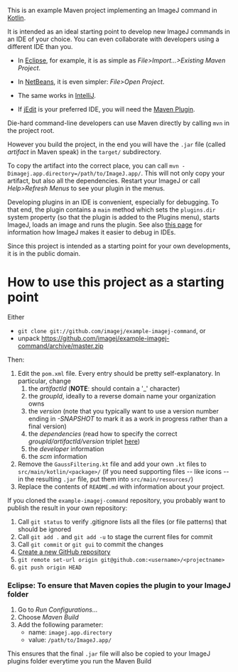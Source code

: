 This is an example Maven project implementing an ImageJ command in [Kotlin](https://kotlinlang.org).

It is intended as an ideal starting point to develop new ImageJ commands
in an IDE of your choice. You can even collaborate with developers using a
different IDE than you.

* In [Eclipse](http://eclipse.org), for example, it is as simple as
  _File&gt;Import...&gt;Existing Maven Project_.

* In [NetBeans](http://netbeans.org), it is even simpler:
  _File&gt;Open Project_.

* The same works in [IntelliJ](http://jetbrains.net).

* If [jEdit](http://jedit.org) is your preferred IDE, you will need the
  [Maven Plugin](http://plugins.jedit.org/plugins/?MavenPlugin).

Die-hard command-line developers can use Maven directly by calling `mvn`
in the project root.

However you build the project, in the end you will have the `.jar` file
(called *artifact* in Maven speak) in the `target/` subdirectory.

To copy the artifact into the correct place, you can call
`mvn -Dimagej.app.directory=/path/to/ImageJ.app/`.
This will not only copy your artifact, but also all the dependencies. Restart
your ImageJ or call *Help>Refresh Menus* to see your plugin in the menus.

Developing plugins in an IDE is convenient, especially for debugging. To
that end, the plugin contains a `main` method which sets the `plugins.dir`
system property (so that the plugin is added to the Plugins menu), starts
ImageJ, loads an image and runs the plugin. See also
[this page](https://imagej.net/Debugging#Debugging_plugins_in_an_IDE_.28Netbeans.2C_IntelliJ.2C_Eclipse.2C_etc.29)
for information how ImageJ makes it easier to debug in IDEs.

Since this project is intended as a starting point for your own
developments, it is in the public domain.

How to use this project as a starting point
===========================================

Either

* `git clone git://github.com/imagej/example-imagej-command`, or
* unpack https://github.com/imagej/example-imagej-command/archive/master.zip

Then:

1. Edit the `pom.xml` file. Every entry should be pretty self-explanatory.
   In particular, change
    1. the *artifactId* (**NOTE**: should contain a '_' character)
    2. the *groupId*, ideally to a reverse domain name your organization owns
    3. the *version* (note that you typically want to use a version number
       ending in *-SNAPSHOT* to mark it as a work in progress rather than a
       final version)
    4. the *dependencies* (read how to specify the correct
       *groupId/artifactId/version* triplet
       [here](https://imagej.net/Maven#How_to_find_a_dependency.27s_groupId.2FartifactId.2Fversion_.28GAV.29.3F))
    5. the *developer* information
    6. the *scm* information
2. Remove the `GaussFiltering.kt` file and add your own `.kt` files
   to `src/main/kotlin/<package>/` (if you need supporting files -- like icons
   -- in the resulting `.jar` file, put them into `src/main/resources/`)
4. Replace the contents of `README.md` with information about your project.

If you cloned the `example-imagej-command` repository, you probably want to
publish the result in your own repository:

1. Call `git status` to verify .gitignore lists all the files (or file
   patterns) that should be ignored
2. Call `git add .` and `git add -u` to stage the current files for
   commit
3. Call `git commit` or `git gui` to commit the changes
4. [Create a new GitHub repository](https://github.com/new)
5. `git remote set-url origin git@github.com:<username>/<projectname>`
6. `git push origin HEAD`

### Eclipse: To ensure that Maven copies the plugin to your ImageJ folder

1. Go to _Run Configurations..._
2. Choose _Maven Build_
3. Add the following parameter:
    - name: `imagej.app.directory`
    - value: `/path/to/ImageJ.app/`

This ensures that the final `.jar` file will also be copied to your ImageJ
plugins folder everytime you run the Maven Build
